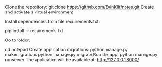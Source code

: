 Clone the repository:
    git clone https://github.com/EvinKlif/notes.git
Create and activate a virtual environment

Install dependencies from file requirements.txt:

pip install -r requirements.txt

Go to folder:

cd notepad
Create application migrations:
   python manage.py makemigrations
   python manage.py migrate
Run the app:
   python manage.py runserver
The application will be available at: http://127.0.0.1:8000/
